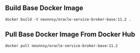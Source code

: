 ## Build Base Docker Image
```
docker build -t neunnsy/oracle-service-broker-base:11.2 .
```

## Pull Base Docker Image From Docker Hub
```
docker pull neunnsy/oracle-service-broker-base:11.2
```
